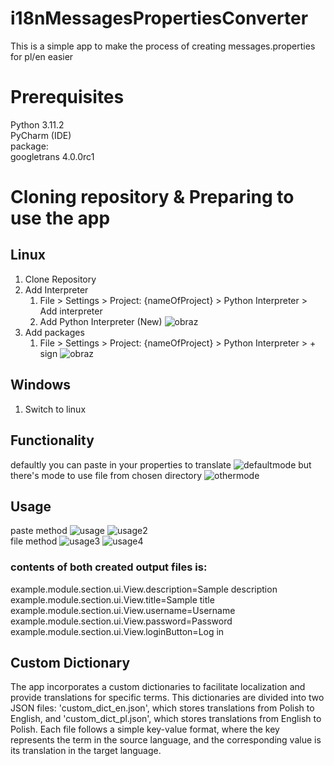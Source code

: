 # i18nMessagesPropertiesConverter
This is a simple app to make the process of creating messages.properties for pl/en easier

# Prerequisites
Python 3.11.2 <br />
PyCharm (IDE) <br />
package: <br />
googletrans 4.0.0rc1 

# Cloning repository & Preparing to use the app
## Linux 
1. Clone Repository
2. Add Interpreter
   1. File > Settings > Project: {nameOfProject} > Python Interpreter > Add interpreter
   2. Add Python Interpreter (New)
      ![obraz](https://github.com/user-attachments/assets/47074175-791d-4206-88c4-8402bb14be88)
3. Add packages
   1. File > Settings > Project: {nameOfProject} > Python Interpreter > + sign
  ![obraz](https://github.com/user-attachments/assets/147e8b55-3e04-40f1-9e01-74d4360cd5cf)
## Windows
1. Switch to linux
   
## Functionality
defaultly you can paste in your properties to translate
![defaultmode](https://github.com/user-attachments/assets/ca420c86-049b-4128-8187-c027478df997)
but there's mode to use file from chosen directory
![othermode](https://github.com/user-attachments/assets/7131d1b2-a191-473f-b457-20bd8fe94cdb)

## Usage
paste method
![usage](https://github.com/user-attachments/assets/8592d592-4f98-48a3-8a8a-61d2069708e6)
![usage2](https://github.com/user-attachments/assets/9dcc3ecf-ff11-40d8-b6e8-693ca760daad)<br /> 
file method
![usage3](https://github.com/user-attachments/assets/a778ca2e-b4a2-41f3-b400-4241e92b0318)
![usage4](https://github.com/user-attachments/assets/5584a521-73b0-4044-bf09-44dc399929fc)


### contents of both created output files is:
example.module.section.ui.View.description=Sample description<br />
example.module.section.ui.View.title=Sample title<br />
example.module.section.ui.View.username=Username<br />
example.module.section.ui.View.password=Password<br />
example.module.section.ui.View.loginButton=Log in<br />

## Custom Dictionary
The app incorporates a custom dictionaries to facilitate localization and provide translations for specific terms. This dictionaries are divided into two JSON files: 'custom_dict_en.json', which stores translations from Polish to English, and 'custom_dict_pl.json', which stores translations from English to Polish. Each file follows a simple key-value format, where the key represents the term in the source language, and the corresponding value is its translation in the target language.
